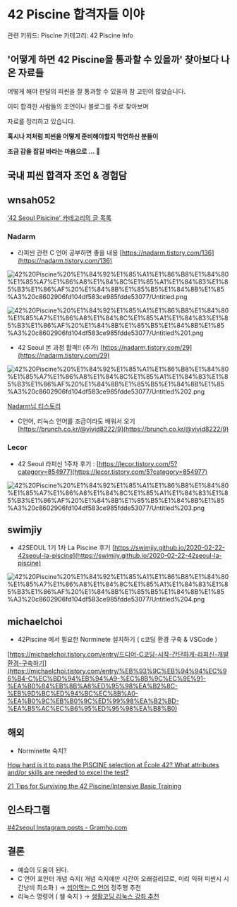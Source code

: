 # 42 Piscine 합격자들 이야

관련 키워드: Piscine
카테고리: 42 Piscine Info

## '어떻게 하면 42 Piscine을 통과할 수 있을까' 찾아보다 나온 자료들

어떻게 해야 한달의 피씬을 잘 통과할 수 있을까 참 고민이 많았습니다.

이미 합격한 사람들의 조언이나 블로그를 주로 찾아보며 

자료를 정리하고 있습니다.

**혹시나 저처럼 피씬을 어떻게 준비해야할지 막연하신 분들이** 

**조금 감을 잡길 바라는 마음으로 ... 🙂**

## 국내 피씬 합격자 조언 & 경험담

## wnsah052

['42 Seoul Pisicine' 카테고리의 글 목록](https://wnsah052.tistory.com/category/42%20Seoul%20Pisicine)

### Nadarm

- 라피씬 관련 C 언어 공부하면 좋을 내용 [https://nadarm.tistory.com/136](https://nadarm.tistory.com/136)

![42%20Piscine%20%E1%84%92%E1%85%A1%E1%86%B8%E1%84%80%E1%85%A7%E1%86%A8%E1%84%8C%E1%85%A1%E1%84%83%E1%85%B3%E1%86%AF%20%E1%84%8B%E1%85%B5%E1%84%8B%E1%85%A3%20c8602906fd104df583ce985fdde53077/Untitled.png](42%20Piscine%20%E1%84%92%E1%85%A1%E1%86%B8%E1%84%80%E1%85%A7%E1%86%A8%E1%84%8C%E1%85%A1%E1%84%83%E1%85%B3%E1%86%AF%20%E1%84%8B%E1%85%B5%E1%84%8B%E1%85%A3%20c8602906fd104df583ce985fdde53077/Untitled.png)

![42%20Piscine%20%E1%84%92%E1%85%A1%E1%86%B8%E1%84%80%E1%85%A7%E1%86%A8%E1%84%8C%E1%85%A1%E1%84%83%E1%85%B3%E1%86%AF%20%E1%84%8B%E1%85%B5%E1%84%8B%E1%85%A3%20c8602906fd104df583ce985fdde53077/Untitled%201.png](42%20Piscine%20%E1%84%92%E1%85%A1%E1%86%B8%E1%84%80%E1%85%A7%E1%86%A8%E1%84%8C%E1%85%A1%E1%84%83%E1%85%B3%E1%86%AF%20%E1%84%8B%E1%85%B5%E1%84%8B%E1%85%A3%20c8602906fd104df583ce985fdde53077/Untitled%201.png)

- 42 Seoul 본 과정 합격!! (추가) [https://nadarm.tistory.com/29](https://nadarm.tistory.com/29)

![42%20Piscine%20%E1%84%92%E1%85%A1%E1%86%B8%E1%84%80%E1%85%A7%E1%86%A8%E1%84%8C%E1%85%A1%E1%84%83%E1%85%B3%E1%86%AF%20%E1%84%8B%E1%85%B5%E1%84%8B%E1%85%A3%20c8602906fd104df583ce985fdde53077/Untitled%202.png](42%20Piscine%20%E1%84%92%E1%85%A1%E1%86%B8%E1%84%80%E1%85%A7%E1%86%A8%E1%84%8C%E1%85%A1%E1%84%83%E1%85%B3%E1%86%AF%20%E1%84%8B%E1%85%B5%E1%84%8B%E1%85%A3%20c8602906fd104df583ce985fdde53077/Untitled%202.png)

[Nadarm님 티스토리](https://nadarm.tistory.com/101)

- C언어, 리눅스 언어를 조금이라도 배워서 오기 [https://brunch.co.kr/@vivid8222/9](https://brunch.co.kr/@vivid8222/9)

### Lecor

- 42 Seoul 라피신 1주차 후기 : [https://lecor.tistory.com/5?category=854977](https://lecor.tistory.com/5?category=854977)

![42%20Piscine%20%E1%84%92%E1%85%A1%E1%86%B8%E1%84%80%E1%85%A7%E1%86%A8%E1%84%8C%E1%85%A1%E1%84%83%E1%85%B3%E1%86%AF%20%E1%84%8B%E1%85%B5%E1%84%8B%E1%85%A3%20c8602906fd104df583ce985fdde53077/Untitled%203.png](42%20Piscine%20%E1%84%92%E1%85%A1%E1%86%B8%E1%84%80%E1%85%A7%E1%86%A8%E1%84%8C%E1%85%A1%E1%84%83%E1%85%B3%E1%86%AF%20%E1%84%8B%E1%85%B5%E1%84%8B%E1%85%A3%20c8602906fd104df583ce985fdde53077/Untitled%203.png)

## swimjiy

- 42SEOUL 1기 1차 La Piscine 후기 [https://swimjiy.github.io/2020-02-22-42seoul-la-piscine](https://swimjiy.github.io/2020-02-22-42seoul-la-piscine)

![42%20Piscine%20%E1%84%92%E1%85%A1%E1%86%B8%E1%84%80%E1%85%A7%E1%86%A8%E1%84%8C%E1%85%A1%E1%84%83%E1%85%B3%E1%86%AF%20%E1%84%8B%E1%85%B5%E1%84%8B%E1%85%A3%20c8602906fd104df583ce985fdde53077/Untitled%204.png](42%20Piscine%20%E1%84%92%E1%85%A1%E1%86%B8%E1%84%80%E1%85%A7%E1%86%A8%E1%84%8C%E1%85%A1%E1%84%83%E1%85%B3%E1%86%AF%20%E1%84%8B%E1%85%B5%E1%84%8B%E1%85%A3%20c8602906fd104df583ce985fdde53077/Untitled%204.png)

## michaelchoi

- 42Piscine 에서 필요한 Norminete 설치하기 ( c코딩 환경 구축 & VSCode  )

[https://michaelchoi.tistory.com/entry/드디어-C코딩-시작-간단하게-라피신-개발환경-구축하기](https://michaelchoi.tistory.com/entry/%EB%93%9C%EB%94%94%EC%96%B4-C%EC%BD%94%EB%94%A9-%EC%8B%9C%EC%9E%91-%EA%B0%84%EB%8B%A8%ED%95%98%EA%B2%8C-%EB%9D%BC%ED%94%BC%EC%8B%A0-%EA%B0%9C%EB%B0%9C%ED%99%98%EA%B2%BD-%EA%B5%AC%EC%B6%95%ED%95%98%EA%B8%B0)

## 해외

- Norminette 숙지?

[How hard is it to pass the PISCINE selection at École 42? What attributes and/or skills are needed to excel the test?](https://qr.ae/pN2wpQ)

[21 Tips for Surviving the 42 Piscine/Intensive Basic Training](https://www.42.us.org/top-21-tips-surviving-42-piscine-basic-training/)

## 인스타그램

[#42seoul Instagram posts - Gramho.com](https://gramho.com/explore-hashtag/42seoul)

## 결론

- 예습이 도움이 된다.
- C 언어 포인터 개념 숙지( 개념 숙지에만 시간이 오래걸리므로, 미리 익혀 피씬시 시간낭비 최소화 ) → [씹어먹는 C 언어](https://modoocode.com/231) 정주행 추천
- 리눅스 명령어 ( 쉘 숙지 ) → [생활코딩 리눅스 강좌 추천](https://opentutorials.org/course/2598)
